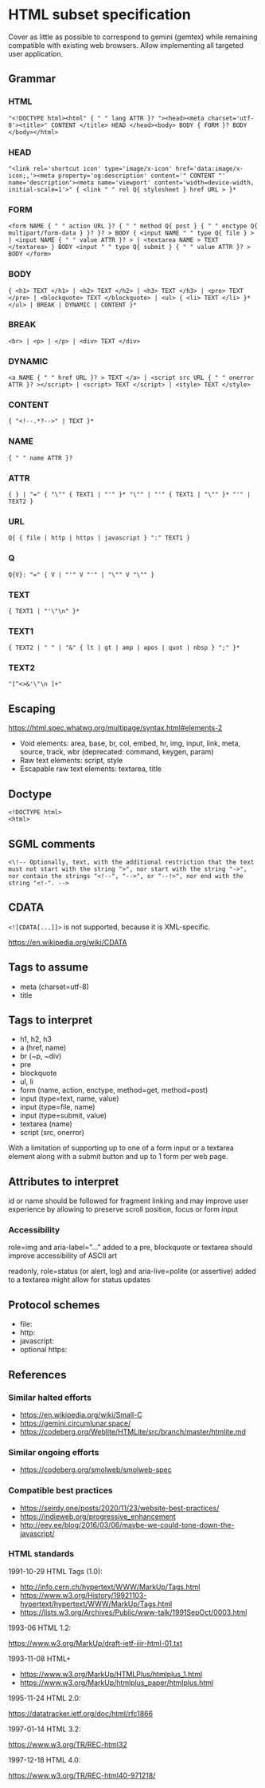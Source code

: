 # HTML subset specification

Cover as little as possible to correspond to gemini (gemtex) while remaining compatible with existing web browsers. Allow implementing all targeted user application.

## Grammar

### HTML

`"<!DOCTYPE html><html" { " " lang ATTR }? "><head><meta charset='utf-8'><title>" CONTENT </title> HEAD </head><body> BODY { FORM }? BODY </body></html>`

### HEAD

`"<link rel='shortcut icon' type='image/x-icon' href='data:image/x-icon;,'><meta property='og:description' content='" CONTENT "' name='description'><meta name='viewport' content='width=device-width, initial-scale=1'>" { <link " " rel Q{ stylesheet } href URL > }*`

### FORM

`<form NAME { " " action URL }? { " " method Q{ post } { " " enctype Q{ multipart/form-data } }? }? > BODY { <input NAME " " type Q{ file } > | <input NAME { " " value ATTR }? > | <textarea NAME > TEXT </textarea> } BODY <input " " type Q{ submit } { " " value ATTR }? > BODY </form>`

### BODY

`{ <h1> TEXT </h1> | <h2> TEXT </h2> | <h3> TEXT </h3> | <pre> TEXT </pre> | <blockquote> TEXT </blockquote> | <ul> { <li> TEXT </li> }* </ul> | BREAK | DYNAMIC | CONTENT }*`

### BREAK

`<br> | <p> | </p> | <div> TEXT </div>`

### DYNAMIC

`<a NAME { " " href URL }? > TEXT </a> | <script src URL { " " onerror ATTR }? ></script> | <script> TEXT </script> | <style> TEXT </style>`

### CONTENT

`{ "<!--.*?-->" | TEXT }*`

### NAME

`{ " " name ATTR }?`

### ATTR

`{ } | "=" { "\"" { TEXT1 | "'" }* "\"" | "'" { TEXT1 | "\"" }* "'" | TEXT2 }`

### URL

`Q{ { file | http | https | javascript } ":" TEXT1 }`

### Q

`Q{V}: "=" { V | "'" V "'" | "\"" V "\"" }`

### TEXT

`{ TEXT1 | "'\"\n" }*`

### TEXT1

`{ TEXT2 | " " | "&" { lt | gt | amp | apos | quot | nbsp } ";" }*`

### TEXT2

`"[^<>&'\"\n ]+"`

## Escaping

https://html.spec.whatwg.org/multipage/syntax.html#elements-2

* Void elements: area, base, br, col, embed, hr, img, input, link, meta, source, track, wbr (deprecated: command, keygen, param)
* Raw text elements: script, style
* Escapable raw text elements: textarea, title

## Doctype

```
<!DOCTYPE html>
<html>
```

## SGML comments

`<\!-- Optionally, text, with the additional restriction that the text must not start with the string ">", nor start with the string "->", nor contain the strings "<!--", "-->", or "--!>", nor end with the string "<!-". -->`

## CDATA

`<![CDATA[...]]>` is not supported, because it is XML-specific.

https://en.wikipedia.org/wiki/CDATA

## Tags to assume

* meta (charset=utf-8)
* title

## Tags to interpret

* h1, h2, h3
* a (href, name)
* br (~p, ~div)
* pre
* blockquote
* ul, li
* form (name, action, enctype, method=get, method=post)
* input (type=text, name, value)
* input (type=file, name)
* input (type=submit, value)
* textarea (name)
* script (src, onerror)

With a limitation of supporting up to one of a form input or a textarea element along with a submit button and up to 1 form per web page.

## Attributes to interpret

id or name should be followed for fragment linking and may improve user experience by allowing to preserve scroll position, focus or form input

### Accessibility

role=img and aria-label="..." added to a pre, blockquote or textarea should improve accessibility of ASCII art

readonly, role=status (or alert, log) and aria-live=polite (or assertive) added to a textarea might allow for status updates

## Protocol schemes

* file:
* http:
* javascript:
* optional https:

## References

### Similar halted efforts

* https://en.wikipedia.org/wiki/Small-C
* https://gemini.circumlunar.space/
* https://codeberg.org/Weblite/HTMLite/src/branch/master/htmlite.md

### Similar ongoing efforts

* https://codeberg.org/smolweb/smolweb-spec

### Compatible best practices

* https://seirdy.one/posts/2020/11/23/website-best-practices/
* https://indieweb.org/progressive_enhancement
* http://eev.ee/blog/2016/03/06/maybe-we-could-tone-down-the-javascript/

### HTML standards

1991-10-29 HTML Tags (1.0):

* http://info.cern.ch/hypertext/WWW/MarkUp/Tags.html
* https://www.w3.org/History/19921103-hypertext/hypertext/WWW/MarkUp/Tags.html
* https://lists.w3.org/Archives/Public/www-talk/1991SepOct/0003.html

1993-06 HTML 1.2:

https://www.w3.org/MarkUp/draft-ietf-iiir-html-01.txt

1993-11-08 HTML+

* https://www.w3.org/MarkUp/HTMLPlus/htmlplus_1.html
* https://www.w3.org/MarkUp/htmlplus_paper/htmlplus.html

1995-11-24 HTML 2.0:

https://datatracker.ietf.org/doc/html/rfc1866

1997-01-14 HTML 3.2:

https://www.w3.org/TR/REC-html32

1997-12-18 HTML 4.0:

https://www.w3.org/TR/REC-html40-971218/
